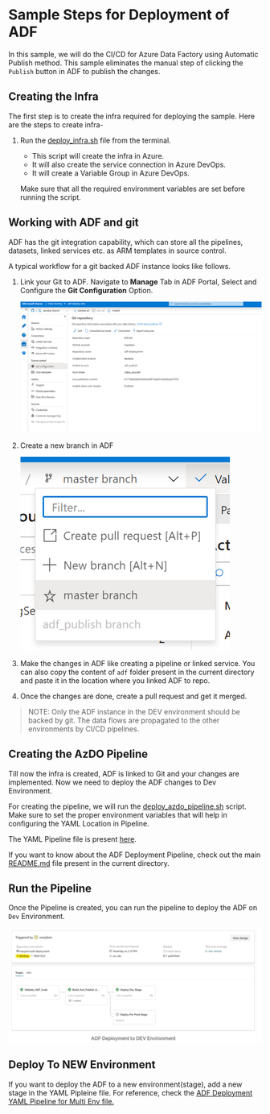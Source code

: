 # Sample Steps for Deployment of ADF

In this sample, we will do the CI/CD for Azure Data Factory using Automatic Publish method. This sample eliminates the manual step of clicking the `Publish` button in ADF to publish the changes.

## Creating the Infra

The first step is to create the infra required for deploying the sample. Here are the steps to create infra-

1. Run the [deploy_infra.sh](./scripts/deploy_infra.sh) file from  the terminal.
    - This script will create the infra in Azure.
    - It will also create the service connection in Azure DevOps.
    - It will create a Variable Group in Azure DevOps.

    Make sure that all the required environment variables are set before running the script.

## Working with ADF and git

ADF has the git integration capability, which can store all the pipelines, datasets, linked services etc. as ARM templates in source control.

A typical workflow for a git backed ADF instance looks like follows.

1. Link your Git to ADF. Navigate to **Manage** Tab in ADF Portal, Select and Configure the **Git Configuration** Option.

    ![New Branch](docs/images/adf_link_to_git.png "New Branch")

2. Create a new branch in ADF

   ![New Branch](docs/images/new_branch.png "New Branch")
3. Make the changes in ADF like creating a pipeline or linked service. You can also copy the content of `adf` folder present in the current directory and paste it in the location where you linked ADF to repo.

4. Once the changes are done, create a pull request and get it merged.

> NOTE: Only the ADF instance in the DEV environment should be backed by git. The data flows are propagated to the other environments by CI/CD pipelines.

## Creating the AzDO Pipeline

Till now the infra is created, ADF is linked to Git and your changes are implemented. Now we need to deploy the ADF changes to Dev Environment.

For creating the pipeline, we will run the [deploy_azdo_pipeline.sh](./scripts/deploy_azdo_pipelines.sh) script. Make sure to set the proper environment variables that will help in configuring the YAML Location in Pipeline.

The YAML Pipeline file is present [here](./pipelines/adf-deployment.yml).

If you want to know about the ADF Deployment Pipeline, check out the main [README.md](../README.md) file present in the current directory.

## Run the Pipeline

Once the Pipeline is created, you can run the pipeline to deploy the ADF on `Dev` Environment.

![ADF Deployment to Dev](./docs/images/adf_deploy_to_dev_env.png)

## Deploy To NEW Environment

If you want to deploy the ADF to a new environment(stage), add a new stage in the YAML Pipleine file. For reference, check the [ADF Deployment YAML Pipeline for Multi Env file.](./pipelines/adf-deployment-multi-env.yml)
